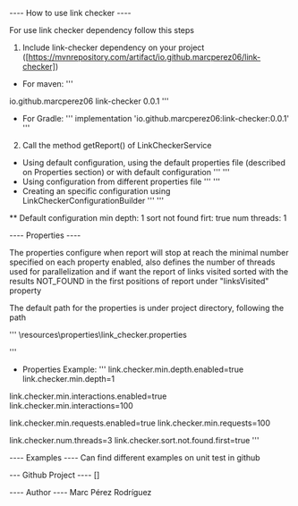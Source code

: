 ---- How to use link checker ----

For use link checker dependency follow this steps

1. Include link-checker dependency on your project ([https://mvnrepository.com/artifact/io.github.marcperez06/link-checker])
- For maven:
'''
<dependency>
    <groupId>io.github.marcperez06</groupId>
    <artifactId>link-checker</artifactId>
    <version>0.0.1</version>
</dependency>
'''

- For Gradle:
'''
implementation 'io.github.marcperez06:link-checker:0.0.1'
'''

2. Call the method getReport() of LinkCheckerService
- Using default configuration, using the default properties file (described on Properties section) or with default configuration
'''
'''
- Using configuration from different properties file
'''
'''
- Creating an specific configuration using LinkCheckerConfigurationBuilder
'''
'''

** Default configuration
min depth: 1
sort not found firt: true
num threads: 1

---- Properties ----

The properties configure when report will stop at reach the minimal number specified on each property enabled,
also defines the number of threads used for parallelization and if want the report of links visited sorted 
with the results NOT_FOUND in the first positions of report under "linksVisited" property

The default path for the properties is under project directory, following the path 

'''
\resources\properties\link_checker.properties

''' 

- Properties Example:
'''
link.checker.min.depth.enabled=true
link.checker.min.depth=1

link.checker.min.interactions.enabled=true
link.checker.min.interactions=100

link.checker.min.requests.enabled=true
link.checker.min.requests=100

link.checker.num.threads=3
link.checker.sort.not.found.first=true
'''

---- Examples ----
Can find different examples on unit test in github

--- Github Project ----
[]

---- Author ----
Marc Pérez Rodríguez
